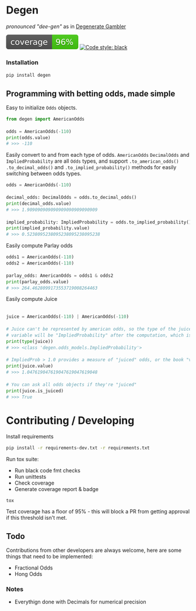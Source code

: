 # Degen 

*pronounced "dee-gen"* as in [Degenerate Gambler](https://www.urbandictionary.com/define.php?term=Degenerate%20Gambler)

![alt text](https://github.com/jzuhusky/degen/blob/master/coverage.svg?raw=true)
[![Code style: black](https://img.shields.io/badge/code%20style-black-000000.svg)](https://github.com/psf/black)

### Installation

```bash
pip install degen
```

## Programming with betting odds, made simple

Easy to initialize `Odds` objects.
```python
from degen import AmericanOdds

odds = AmericanOdds(-110)
print(odds.value)
# >>> -110
```

Easily convert to and from each type of odds. `AmericanOdds` `DecimalOdds` and `ImpliedProbability` are all `Odds` types, and support `.to_american_odds()` `.to_decimal_odds()` and `.to_implied_probability()` methods for easily switching between odds types. 
```python
odds = AmericanOdds(-110)

decimal_odds: DecimalOdds = odds.to_decimal_odds()
print(decimal_odds.value)
# >>> 1.909090909090909090909090909

implied_probability: ImpliedProbability = odds.to_implied_probability()
print(implied_probability.value)
# >>> 0.5238095238095238095238095238
```

Easily compute Parlay odds
```python
odds1 = AmericanOdds(-110)
odds2 = AmericanOdds(-110)

parlay_odds: AmericanOdds = odds1 & odds2
print(parlay_odds.value)
# >>> 264.4628099173553719008264463
```

Easily compute Juice
```python

juice = AmericanOdds(-110) | AmericanOdds(-110)

# Juice can't be represented by american odds, so the type of the juice 
# variable will be "ImpliedProbability" after the computation, which is still an Odds type. 
print(type(juice))
# >>> <class 'degen.odds_models.ImpliedProbability'>

# ImpliedProb > 1.0 provides a measure of "juiced" odds, or the book "vig"
print(juice.value)
# >>> 1.047619047619047619047619048

# You can ask all odds objects if they're "juiced"
print(juice.is_juiced)
# >>> True
```

# Contributing / Developing

Install requirements
```bash
pip install -r requirements-dev.txt -r requirements.txt
```

Run tox suite:

* Run black code fmt checks
* Run unittests
* Check coverage
* Generate coverage report & badge
```
tox
```

Test coverage has a floor of 95% - this will block a PR from getting approval if this threshold isn't met. 

## Todo

Contributions from other developers are always welcome, here are some things that need to be implemented:

* Fractional Odds
* Hong Odds 

### Notes

 * Everythign done with Decimals for numerical precision
